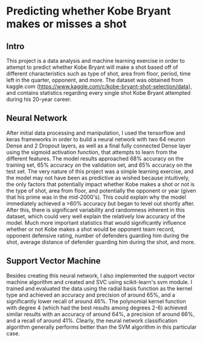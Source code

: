 # Predicting whether Kobe Bryant makes or misses a shot

## Intro
This project is a data analysis and machine learning exercise in order to attempt to predict whether Kobe Bryant will make a shot based off of different characteristics such as type of shot, area from floor, period, time left in the quarter, opponent, and more. The dataset was obtained from kaggle.com (https://www.kaggle.com/c/kobe-bryant-shot-selection/data), and contains statistics regarding every single shot Kobe Bryant attempted during his 20-year career. 

## Neural Network
After initial data processing and manipulation, I used the tensorflow and keras frameworks in order to build a neural network with two 64 neuron Dense and 2 Dropout layers, as well as a final fully connected Dense layer using the sigmoid activation function, that attempts to learn from the different features. The model results approached 68% accuracy on the training set, 65% accuracy on the validation set, and 65% accuracy on the test set. The very nature of this project was a simple learning exercise, and the model may not have been as predictive as wished because intuitively, the only factors that potentially impact whether Kobe makes a shot or not is the type of shot, area from floor, and potentially the opponent or year (given that his prime was in the mid-2000's). This could explain why the model immediately achieved a >60% accuracy but began to level out shortly after. After this, there is significant variability and randomness inherent in this dataset, which could very well explain the relatively low accuracy of the model. Much more important statistics that would significantly influence whether or not Kobe makes a shot would be opponent team record, opponent defensive rating, number of defenders guarding him during the shot, average distance of defender guarding him during the shot, and more.

## Support Vector Machine
Besides creating this neural network, I also implemented the support vector machine algorithm and created and SVC using scikit-learn's svm module. I trained and evaluated the data using the radial basis function as the kernel type and achieved an accuracy and precision of around 65%, and a significantly lower recall of around 46%. The polynomial kernel function with degree 4 (which had the best results among degrees 2-6) achieved similar results with an accuracy of around 64%, a precision of around 66%, and a recall of around 41%. Clearly, the neural network classification algorithm generally performs better than the SVM algorithm in this particular case.
